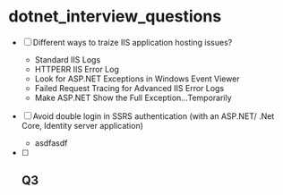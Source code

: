 # dotnet_interview_questions

- [ ] Different ways to traize IIS application hosting issues?
   - Standard IIS Logs
   - HTTPERR  IIS Error Log
   - Look for ASP.NET Exceptions in Windows Event Viewer
   - Failed Request Tracing for Advanced IIS Error Logs
   - Make ASP.NET Show the Full Exception…Temporarily
   
- [ ] Avoid double login in SSRS authentication (with an ASP.NET/ .Net Core, Identity server application)
   - asdfasdf
   
- [ ] Q3
   -
